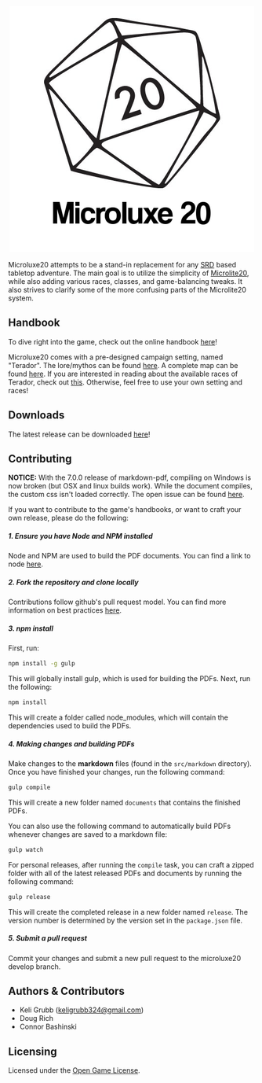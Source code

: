 <p align="center">
  <img src="src/static/logo.png" alt="Microluxe 20">
</p>

Microluxe20 attempts to be a stand-in replacement for any [SRD](https://en.wikipedia.org/wiki/System_Reference_Document) based tabletop adventure. The main goal is to utilize the simplicity of [Microlite20](http://microlite20.net/), while also adding various races, classes, and game-balancing tweaks. It also strives to clarify some of the more confusing parts of the Microlite20 system.

## Handbook
To dive right into the game, check out the online handbook [here](src/markdown/microluxe20_handbook.md)!

Microluxe20 comes with a pre-designed campaign setting, named "Terador". The lore/mythos can be found [here](src/markdown/microluxe20_lore.md). A complete map can be found [here](map/Terador-complete.png). If you are interested in reading about the available races of Terador, check out [this](src/markdown/microluxe20_races.md).  Otherwise, feel free to use your own setting and races!

## Downloads
The latest release can be downloaded [here](https://github.com/kgrubb/microluxe20/releases/latest)!

## Contributing

**NOTICE:** With the 7.0.0 release of markdown-pdf, compiling on Windows is now broken (but OSX and linux builds work). While the document compiles, the custom css isn't loaded correctly. The open issue can be found [here](https://github.com/alanshaw/markdown-pdf/issues/82).

If you want to contribute to the game's handbooks, or want to craft your own release, please do the following:

##### 1. Ensure you have Node and NPM installed

Node and NPM are used to build the PDF documents. You can find a link to node [here](https://nodejs.org/en/).

##### 2. Fork the repository and clone locally

Contributions follow github's pull request model. You can find more information on best practices [here](https://help.github.com/articles/using-pull-requests/).

##### 3. npm install

First, run:

```sh
npm install -g gulp
```

This will globally install gulp, which is used for building the PDFs.
Next, run the following:

```sh
npm install
```

This will create a folder called node_modules, which will contain the dependencies used to build the PDFs.

##### 4. Making changes and building PDFs

Make changes to the __markdown__ files (found in the `src/markdown` directory). Once you have finished your changes, run the following command:

```sh
gulp compile
```

This will create a new folder named `documents` that contains the finished PDFs.

You can also use the following command to automatically build PDFs whenever changes are saved to a markdown file:

```sh
gulp watch
```

For personal releases, after running the `compile` task, you can craft a zipped folder with all of the latest released PDFs and documents by running the following command:

```sh
gulp release
```

This will create the completed release in a new folder named `release`. The version number is determined by the version set in the `package.json` file.

##### 5. Submit a pull request

Commit your changes and submit a new pull request to the microluxe20 develop branch.

## Authors & Contributors
* Keli Grubb (<keligrubb324@gmail.com>)
* Doug Rich
* Connor Bashinski

## Licensing
Licensed under the [Open Game License](LICENSE).
